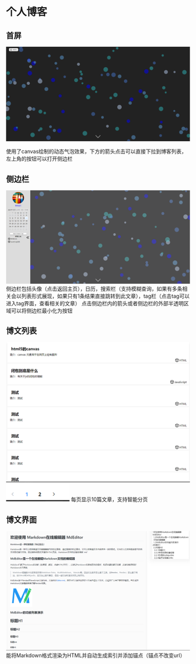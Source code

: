 # 个人博客

## 首屏
![首屏](https://github.com/xinghaizhuiyi/blog/blob/master/src/assets/home.png)

使用了canvas绘制的动态气泡效果，下方的箭头点击可以直接下拉到博客列表，左上角的按钮可以打开侧边栏

## 侧边栏
![侧边栏](https://github.com/xinghaizhuiyi/blog/blob/master/src/assets/sidebar.png)
侧边栏包括头像（点击返回主页），日历，搜索栏（支持模糊查询，如果有多条相关会以列表形式展现，如果只有1条结果直接跳转到此文章），tag栏（点击tag可以进入tag界面，查看相关的文章）
点击侧边栏内的箭头或者侧边栏的外部半透明区域可以将侧边栏最小化为按钮

## 博文列表
![列表](https://github.com/xinghaizhuiyi/blog/blob/master/src/assets/bowen.png)
![分页](https://github.com/xinghaizhuiyi/blog/blob/master/src/assets/page.png)
每页显示10篇文章，支持智能分页

## 博文界面
![博文](https://github.com/xinghaizhuiyi/blog/blob/master/src/assets/blog.png)
能将Markdown格式渲染为HTML并自动生成索引并添加锚点（锚点不改变url）